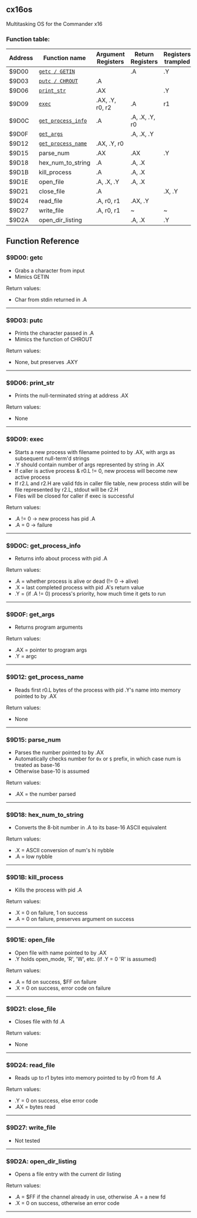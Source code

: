 ## cx16os
Multitasking OS for the Commander x16




### Function table:
| Address | Function name | Argument Registers | Return Registers | Registers trampled |
|---------|---------------|--------------------|------------------|--------------------|
| $9D00 | [`getc / GETIN`](#9d00-getc) | | .A | .Y |
| $9D03 | [`putc / CHROUT`](#9d03-putc) | .A | | |
| $9D06 | [`print_str`](#9d06-print_str) | .AX | | .Y |
| $9D09 | [`exec`](#9d09-exec) | .AX, .Y, r0, r2 | .A | r1 |
| $9D0C | [`get_process_info`](#9d0c-get_process_info) | .A | .A, .X, .Y, r0 | |
| $9D0F | [`get_args`](#9d0f-get_args) | | .A, .X, .Y | |
| $9D12 | [`get_process_name`](#9d12-get_process_name) | .AX, .Y, r0 | |
| $9D15 | parse_num | .AX | .AX | .Y
| $9D18 | hex_num_to_string | .A | .A, .X | |
| $9D1B | kill_process | .A | .A, .X | |
| $9D1E | open_file | .A, .X, .Y | .A, .X | |
| $9D21 | close_file | .A | | .X, .Y
| $9D24 | read_file | .A, r0, r1 | .AX, .Y |
| $9D27 | write_file | .A, r0, r1 | ~ | ~ |
| $9D2A | open_dir_listing | | .A, .X | .Y |

## Function Reference

### $9D00: getc 
- Grabs a character from input
- Mimics GETIN

Return values:
- Char from stdin returned in .A

---

### $9D03: putc
- Prints the character passed in .A
- Mimics the function of CHROUT

Return values:
- None, but preserves .AXY

---

### $9D06: print_str
- Prints the null-terminated string at address .AX

Return values:
- None

---

### $9D09: exec
- Starts a new process with filename pointed to by .AX, with args as subsequent null-term'd strings
- .Y should contain number of args represented by string in .AX
- If caller is active process & r0.L != 0, new process will become new active process
- If r2.L and r2.H are valid fds in caller file table, new process stdin will be file represented by r2.L, stdout will be r2.H
- Files will be closed for caller if exec is successful
 
Return values:
- .A != 0 -> new process has pid .A
- .A = 0 -> failure

---

### $9D0C: get_process_info
- Returns info about process with pid .A

Return values:
- .A = whether process is alive or dead (!= 0 -> alive)
- .X = last completed process with pid .A's return value
- .Y = (if .A != 0) process's priority, how much time it gets to run

---

### $9D0F: get_args
- Returns program arguments

Return values:
- .AX = pointer to program args
- .Y = argc

---

### $9D12: get_process_name
- Reads first r0.L bytes of the process with pid .Y's name into memory pointed to by .AX

Return values:
- None

---

### $9D15: parse_num
- Parses the number pointed to by .AX
- Automatically checks number for `0x` or `$` prefix, in which case num is treated as base-16
- Otherwise base-10 is assumed

Return values:
- .AX = the number parsed

---

### $9D18: hex_num_to_string
- Converts the 8-bit number in .A to its base-16 ASCII equivalent

Return values:
- .X = ASCII conversion of num's hi nybble
- .A = low nybble

---

### $9D1B: kill_process
- Kills the process with pid .A

Return values:
- .X = 0 on failure, 1 on success
- .A = 0 on failure, preserves argument on success

---

### $9D1E: open_file
 - Open file with name pointed to by .AX
 - .Y holds open_mode, 'R', 'W', etc. (if .Y = 0 'R' is assumed)

Return values:
- .A = fd on success, $FF on failure
- .X = 0 on success, error code on failure

---

### $9D21: close_file
- Closes file with fd .A

Return values:
- None

---

### $9D24: read_file
- Reads up to r1 bytes into memory pointed to by r0 from fd .A

Return values:
- .Y = 0 on success, else error code
- .AX = bytes read

---

### $9D27: write_file
- Not tested

---

### $9D2A: open_dir_listing
- Opens a file entry with the current dir listing

Return values:
- .A = $FF if the channel already in use, otherwise .A = a new fd
- .X = 0 on success, otherwise an error code

---

